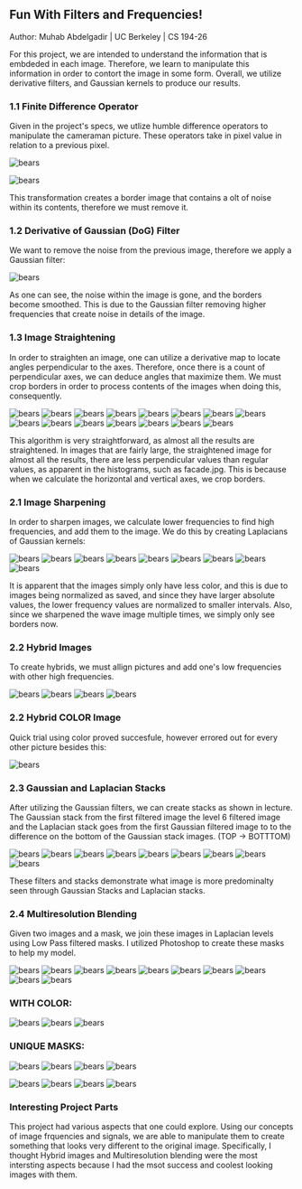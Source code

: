 ## Fun With Filters and Frequencies!

Author: Muhab Abdelgadir
 | UC Berkeley
 | CS 194-26


For this project, we are intended to understand the information that is embdeded in each image. Therefore, we learn to manipulate this information in order to contort the image in some form. Overall, we utilize derivative filters, and Gaussian kernels to produce our results. 


### 1.1 Finite Difference Operator

Given in the project's specs, we utlize humble difference operators to manipulate the cameraman picture. These operators take in pixel value in relation to a previous pixel. 

![bears](https://preview.redd.it/e4rxex4f9fp51.jpg?width=512&format=pjpg&auto=webp&s=c2e9187441def9fe14c17a2620ab272219ee988a)

![bears](https://preview.redd.it/oive7l5f9fp51.jpg?width=513&format=pjpg&auto=webp&s=ad27f1de2dd93bfc11b10ce6a36e2a0eeb9b17f3)

This transformation creates a border image that contains a olt of noise within its contents, therefore we must remove it. 

### 1.2 Derivative of Gaussian (DoG) Filter

We want to remove the noise from the previous image, therefore we apply a Gaussian filter: 

![bears](https://i.redd.it/lh0pkilhafp51.jpg)

As one can see, the noise within the image is gone, and the borders become smoothed. This is due to the Gaussian filter removing higher frequencies that create noise in details of the image. 

### 1.3 Image Straightening

In order to straighten an image, one can utilize a derivative map to locate angles perpendicular to the axes. Therefore, once there is a count of perpendicular axes, we can deduce angles that maximize them. We must crop borders in order to process contents of the images when doing this, consequently. 

![bears](https://preview.redd.it/we1l1dn3efp51.jpg?width=3799&format=pjpg&auto=webp&s=c40cb9723a70f3d0d613f1032278000e272b3b2e)
![bears](https://preview.redd.it/p44wmbn3efp51.jpg?width=3896&format=pjpg&auto=webp&s=a4ed5782d1f68c46ddfc2ce13f79321c2371f49a)
![bears](https://preview.redd.it/3dbh6bn3efp51.png?width=640&format=png&auto=webp&s=cec7d67560c4c3097d6058409b0e57c94d2bc0d8)
![bears](https://preview.redd.it/iiuh1drodfp51.jpg?width=678&format=pjpg&auto=webp&s=4bdb7056b26bab2072e665bb0281a5d95f951b87)
![bears](https://preview.redd.it/z2ka2brodfp51.jpg?width=764&format=pjpg&auto=webp&s=b02a2d750283642e35128500cbee71d4a0fab848)
![bears](https://preview.redd.it/7jqw3drodfp51.png?width=640&format=png&auto=webp&s=fa8d92bf68b2a51ae0ac2f7b98719f123177c5f8)
![bears](https://preview.redd.it/r7u21kemefp51.jpg?width=259&format=pjpg&auto=webp&s=4edb05b26be0efa9b28090ea99e7278f0e92bccf)
![bears](https://preview.redd.it/u9ks5jemefp51.jpg?width=324&format=pjpg&auto=webp&s=dee757285752a32ab6246f896479c25816010531)
![bears](https://preview.redd.it/jiz3gjemefp51.png?width=640&format=png&auto=webp&s=5a771fae17c38ed6a73a2da83103706898b93e9b)
![bears](https://preview.redd.it/nqhfpjrsefp51.jpg?width=976&format=pjpg&auto=webp&s=2c70c3faa1e3c09dedb120ee9dd0342c2946f04b)
![bears](https://preview.redd.it/q413ahrsefp51.jpg?width=1162&format=pjpg&auto=webp&s=f2ff6c8937349676a2491fea4d08949dab371259)
![bears](https://preview.redd.it/zb9wijrsefp51.png?width=640&format=png&auto=webp&s=afb9e58a9ebb9b3674db17115581661c8f1a0aed)
![bears](https://preview.redd.it/s6lbaq33ffp51.jpg?width=730&format=pjpg&auto=webp&s=51140783b705898bcfe2eb71272aed9fa61adcec)
![bears](https://preview.redd.it/20e3ko33ffp51.jpg?width=865&format=pjpg&auto=webp&s=7756a4b248f8e0b30d1fb0e177599d65e4ae989e)
![bears](https://preview.redd.it/ngv9mp33ffp51.png?width=640&format=png&auto=webp&s=4bf7f81ca1c75e1461c4a257707e37317f94a1dc)


This algorithm is very straightforward, as almost all the results are straightened. In images that are fairly large, the straightened image for almost all the results, there are less perpendicular values than regular values, as apparent in the histograms, such as facade.jpg. This is because when we calculate the horizontal and vertical axes, we crop borders. 

### 2.1 Image Sharpening

In order to sharpen images, we calculate lower frequencies to find high frequencies, and add them to the image. We do this by creating Laplacians of Gaussian kernels:

![bears](https://preview.redd.it/1mbfcijegfp51.jpg?width=300&format=pjpg&auto=webp&s=72f3606389cd50e606ff0c869d1aa7b4bd77a809)
![bears](https://preview.redd.it/sodneniegfp51.jpg?width=300&format=pjpg&auto=webp&s=2d04bec027b29bd8a878c6fdc6b531d492ac1540)
![bears](https://preview.redd.it/24e99oiegfp51.jpg?width=730&format=pjpg&auto=webp&s=19aa30d560b9ccf27a1bc96c6ee3c7665f8d8c53)
![bears](https://preview.redd.it/p65jmoiegfp51.jpg?width=730&format=pjpg&auto=webp&s=15c2704ad4a13dd195ec1c1bb30f4e2a28dc9295)
![bears](https://preview.redd.it/elb0nniegfp51.jpg?width=500&format=pjpg&auto=webp&s=db5a89f6b6da6db744ad385d086396b863a9379d)
![bears](https://preview.redd.it/cyq4uniegfp51.jpg?width=500&format=pjpg&auto=webp&s=5f932a5b48681bcbdb4319f312e33ef29ea35b23)
![bears](https://preview.redd.it/2nbp6oiegfp51.jpg?width=500&format=pjpg&auto=webp&s=f2212f60c94f75763a9c925b3505306681d90bfc)
![bears](https://preview.redd.it/goe2oniegfp51.jpg?width=500&format=pjpg&auto=webp&s=27fcb468100a0f8a0fb5bde73a85dae5f3202347)
![bears](https://preview.redd.it/8umxmmiegfp51.jpg?width=500&format=pjpg&auto=webp&s=67f2cb2af1c701cfeb7202953bd9a2c388f05893)

It is apparent that the images simply only have less color, and this is due to images being normalized as saved, and since they have larger absolute values, the lower frequency values are normalized to smaller intervals. Also, since we sharpened the wave image multiple times, we simply only see borders now. 

### 2.2 Hybrid Images

To create hybrids, we must allign pictures and add one's low frequencies with other high frequencies. 

![bears](https://preview.redd.it/lbykg28xhfp51.jpg?width=745&format=pjpg&auto=webp&s=b1193eef0e6a3e4fcf977dea44dd2f391928d56c)
![bears](https://preview.redd.it/3n4v2y7xhfp51.jpg?width=640&format=pjpg&auto=webp&s=8dd965c2f40b0d9d258715d402ff64b68234a864)
![bears](https://preview.redd.it/dlkmnz7xhfp51.jpg?width=1402&format=pjpg&auto=webp&s=5ab574e352c2b842a7719caeee628561487f1625)
![bears](https://preview.redd.it/6edb2y7xhfp51.jpg?width=552&format=pjpg&auto=webp&s=a7d9c394521c18d5bf866cf039faf11b8d121045)

### 2.2 Hybrid COLOR Image

Quick trial using color proved succesfule, however errored out for every other picture besides this:

![bears](https://preview.redd.it/rz28dy7xhfp51.jpg?width=745&format=pjpg&auto=webp&s=9dfaea5dd183c3938509f935b4227eebb7f8208f)

### 2.3 Gaussian and Laplacian Stacks

After utilizing the Gaussian filters, we can create stacks as shown in lecture. The Gaussian stack from the first filtered image the level 6 filtered image and the Laplacian stack goes from the first Gaussian filtered image to to the difference on the bottom of the Gaussian stack images. (TOP -> BOTTTOM)

![bears](https://preview.redd.it/6m6q8eddjfp51.jpg?width=2340&format=pjpg&auto=webp&s=caa042b4a1de8325f65bdc2c632d7eb6e84b797b)
![bears](https://preview.redd.it/rhejhdddjfp51.jpg?width=2340&format=pjpg&auto=webp&s=690611e928bd96add902970806e404e94dfa6941)
![bears](https://preview.redd.it/4wa4udddjfp51.jpg?width=390&format=pjpg&auto=webp&s=4f64c784614fd033d88b4a00d008971311ea5395)
![bears](https://preview.redd.it/a60gpznqjfp51.jpg?width=3312&format=pjpg&auto=webp&s=c3cab0444d48bf5f489e9221dedd1346310bce58)
![bears](https://preview.redd.it/iuz080oqjfp51.jpg?width=3312&format=pjpg&auto=webp&s=2129776aaf43f893fe09975ebfedab4ce0b2cfba)
![bears](https://preview.redd.it/wl6kiynqjfp51.jpg?width=552&format=pjpg&auto=webp&s=7cf461afca6cb248914e2319341d57702b29d568)
![bears](https://preview.redd.it/ibx9nzayjfp51.jpg?width=4470&format=pjpg&auto=webp&s=be319f85548f4c613368fbd8530131a627254187)
![bears](https://preview.redd.it/vfek6abyjfp51.jpg?width=4470&format=pjpg&auto=webp&s=2d57a14126fd581ce17cd9229cbc72bb9f278940)
![bears](https://preview.redd.it/wpumt2byjfp51.jpg?width=745&format=pjpg&auto=webp&s=ec1a4d7abd0aba68a82b1e8201e5010020b2f0fb)

These filters and stacks demonstrate what image is more predominalty seen through Gaussian Stacks and Laplacian stacks. 

### 2.4 Multiresolution Blending

Given two images and a mask, we join these images in Laplacian levels using Low Pass filtered masks. I utilized Photoshop to create these masks to help my model. 

![bears](https://preview.redd.it/jaz3u6z1mfp51.jpg?width=300&format=pjpg&auto=webp&s=0777e44d266fe23994d0767ddd974d0c52ab90cf)
![bears](https://preview.redd.it/0fb8lqytmfp51.jpg?width=300&format=pjpg&auto=webp&s=d379fd592cf50e0a40f75853cf79cd22f2346ed4)
![bears](https://preview.redd.it/3tf9s6fumfp51.jpg?width=300&format=pjpg&auto=webp&s=4a197e112fa16f619aad7726bb83ecc74a9a2554)
![bears](https://preview.redd.it/4l3bx6z1mfp51.jpg?width=300&format=pjpg&auto=webp&s=f6bd4aa7f2751e9ea577de403065192b6a329eba)
![bears](https://preview.redd.it/tt1lw7hanfp51.jpg?width=300&format=pjpg&auto=webp&s=cee6624749f0da36d4e2b018bdf9f4f07c1b439a)
![bears](https://preview.redd.it/4swk2yzanfp51.jpg?width=300&format=pjpg&auto=webp&s=04f56aa62e4d3877ce78f41feeba232459f31c65)
![bears](https://preview.redd.it/rta237z1mfp51.jpg?width=300&format=pjpg&auto=webp&s=e708e9e29d09c8cae20b62a1a7f5a7c54ab5e599)
![bears](https://preview.redd.it/7m4zhbzbnfp51.jpg?width=300&format=pjpg&auto=webp&s=b7f689f60fb7b2825a739c123b08b2a93752be02)
![bears](https://preview.redd.it/32ei3zcbnfp51.jpg?width=300&format=pjpg&auto=webp&s=2f72ac36c5a188e1307b7263a74bf75339720d99)
![bears](https://preview.redd.it/c2d5p6z1mfp51.jpg?width=300&format=pjpg&auto=webp&s=2894717bd21a42f7cf781c88813933ad2b99da4a)

### WITH COLOR:

![bears](https://preview.redd.it/nb7942r2mfp51.jpg?width=300&format=pjpg&auto=webp&s=102aa860ff6b674cc43f9a8d07682462c507ee6e)
![bears](https://preview.redd.it/gu8ec5r2mfp51.jpg?width=300&format=pjpg&auto=webp&s=e1da498365145d6f94554a06c654a12288190e3f)
![bears](https://preview.redd.it/eabi35r2mfp51.jpg?width=300&format=pjpg&auto=webp&s=2b75aa8d6b7adcafea29a24e24bb8bc7768d9fc8)

### UNIQUE MASKS:
![bears](https://preview.redd.it/rw5u0x5wnfp51.jpg?width=300&format=pjpg&auto=webp&s=c47b5efa9fe5fc1dc455ac7a57d708e902051e5e)
![bears](https://preview.redd.it/hukimy5wnfp51.jpg?width=300&format=pjpg&auto=webp&s=856e95d5b9e8a1f98cbcff24738d84c35d38c7d9)
![bears](https://preview.redd.it/rkiwjy5wnfp51.jpg?width=300&format=pjpg&auto=webp&s=14722856ff868ef264bd5e6353c87bed10abd953)
![bears](https://preview.redd.it/661g5x5wnfp51.jpg?width=300&format=pjpg&auto=webp&s=7fb993ce9cd266d8c8ff20d4517cbb581109475b)


![bears](https://preview.redd.it/g4y1deg9ofp51.jpg?width=300&format=pjpg&auto=webp&s=0129e3bcd6bf383e66ec0d273ddac9a140318988)
![bears](https://preview.redd.it/nynw3ig9ofp51.jpg?width=300&format=pjpg&auto=webp&s=861513cf9d24bd47c0e7233f6da9f72097a2fa95)
![bears](https://preview.redd.it/dirmdjg9ofp51.jpg?width=300&format=pjpg&auto=webp&s=67a6f2310bb329ec567e65a13d55829c322e52c1)
![bears](https://preview.redd.it/r3o3khg9ofp51.jpg?width=300&format=pjpg&auto=webp&s=58c2ced893afd04007ff886f0ee472ce13c49a29)

### Interesting Project Parts

This project had various aspects that one could explore. Using our concepts of image frquencies and signals, we are able to manipulate them to create something that looks very different to the original image. Specifically, I thought Hybrid images and Multiresolution blending were the most intersting aspects because I had the msot success and coolest looking images with them. 
